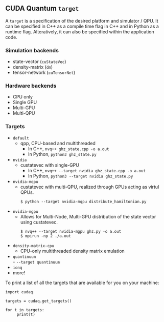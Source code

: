 ## CUDA Quantum `target` 
A `target` is a specification of the desired platform and simulator / QPU. It can be specified in C++ as a compile time flag in C++ and in Python as a runtime flag. Alteratively, it can also be specified within the application code. 

### Simulation backends
- state-vector (`cuStateVec`) 
- density-matrix (`dm`) 
- tensor-network (`cuTensorNet`)

### Hardware backends
- CPU only   
- Single GPU   
- Multi-GPU
- Multi-QPU

### Targets
- `default`
 	- qpp, CPU-based and multithreaded
        - In C++, `nvq++ ghz_state.cpp -o a.out`
        - In Python, `python3 ghz_state.py` 
- `nvidia` 
	- custatevec with single-GPU
        - In C++, `nvq++ --target nvidia ghz_state.cpp -o a.out`
        - In Python, `python3 --target nvidia ghz_state.py`  
- `nvidia-mqpu` 
	- custatevec with multi-QPU, realized through GPUs acting as virtul QPUs.
        ```
        $ python --target nvidia-mqpu distribute_hamiltonian.py
        ```
- `nvidia-mgpu` 
	- Allows for Multi-Node, Multi-GPU distribution of the state vector using  custatevec.
        ```
        $ nvq++ --target nvidia-mgpu ghz.py -o a.out
        $ mpirun -np 2 ./a.out
        ```
- `density-matrix-cpu` 
	- CPU-only multithreaded density matrix emulation
- `quantinuum` \
        - `--target quantinuum`
- `ionq` 
- more!

To print a list of all the targets that are available for you on your machine:

```
import cudaq

targets = cudaq.get_targets()

for t in targets:
     print(t)
```



